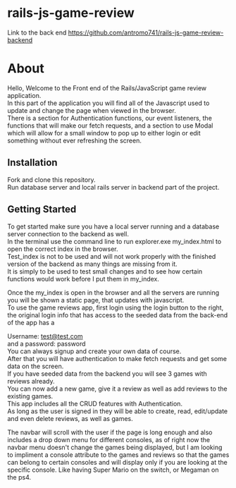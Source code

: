 # rails-js-game-review

Link to the back end https://github.com/antromo741/rails-js-game-review-backend

# About 
Hello, Welcome to the Front end of the Rails/JavaScript game review application.\
In this part of the application you will find all of the Javascript used to update and change the page when viewed in the browser.\
There is a section for Authentication functions, our event listeners, the functions that will make our fetch requests, and a section to use Modal which will allow for a small window to pop up to either login or edit something without ever refreshing the screen.
## Installation
Fork and clone this repository.\
Run database server and local rails server in backend part of the project.

## Getting Started
To get started make sure you have a local server running and a database server connection to the backend as well.\
In the terminal use the command line to run explorer.exe my_index.html to open the correct index in the browser.\
Test_index is not to be used and will not work properly with the finished version of the backend as many things are missing from it.\
It is simply to be used to test small changes and to see how certain functions would work before I put them in my_index.

Once the my_index is open in the browser and all the servers are running you will be shown a static page, that updates with javascript.\
To use the game reviews app, first login using the login button to the right, the original login info that has access to the seeded data from the back-end of the app has a

Username: test@test.com\
and a password: password\
You can always signup and create your own data of course.\
After that you will have authentication to make fetch requests and get some data on the screen.\
If you have seeded data from the backend you will see 3 games with reviews already.\
You can now add a new game, give it a review as well as add reviews to the existing games.\
This app includes all the CRUD features with Authentication.\
As long as the user is signed in they will be able to create, read, edit/update and even delete reviews, as well as games.

The navbar will scroll with the user if the page is long enough and also includes a drop down menu for different consoles, as of right now the navbar menu doesn't change the games being displayed, but I am looking to impliment a console attribute to the games and reviews so that the games can belong to certain consoles and will display only if you are looking at the specific console. Like having Super Mario on the switch, or Megaman on the ps4.
